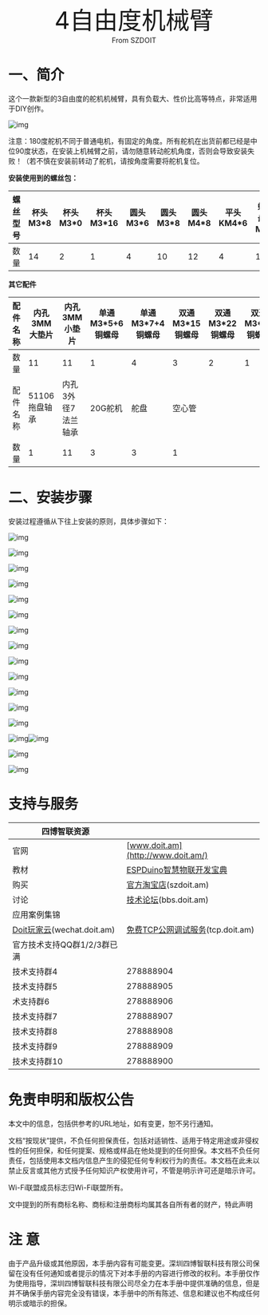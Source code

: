 <center><font size=10> 4自由度机械臂</center></font>
<center> From SZDOIT</center>

# 一、简介

这个一款新型的3自由度的舵机机械臂，具有负载大、性价比高等特点，非常适用于DIY创作。

![img](https://github.com/SmartArduino/zhdocs/raw/master/zhRobotArm/RobotArm/4DOFRobotArm/wps1.jpg) 

 

注意：180度舵机不同于普通电机，有固定的角度。所有舵机在出货前都已经是中位90度状态，在安装上机械臂之前，请勿随意转动舵机角度，否则会导致安装失败！（若不慎在安装前转动了舵机，请按角度需要将舵机复位。



**安装使用到的螺丝包：**

| 螺丝型号 | 杯头M3*8 | 杯头M3*0 | 杯头M3*16 | 圆头M3*6 | 圆头M3*8 | 圆头M4*8 | 平头KM4*6 | 螺母M3 | 合计 |
| -------- | -------- | -------- | --------- | -------- | -------- | -------- | --------- | ------ | ---- |
| 数量     | 14       | 2        | 1         | 4        | 10       | 12       | 4         | 13     | 74   |

**其它配件**

| 配件名称 | 内孔3MM大垫片 | 内孔3MM小垫片      | 单通M3*5+6铜螺母 | 单通M3*7+4铜螺母 | 双通M3*15铜螺母 | 双通M3*22铜螺母 | 双通M3*11铜螺母 | 双通M3*10铜螺母 | 双通M3*7铜螺母 | 双通M4*9铜螺母 |
| -------- | ------------- | ------------------ | ---------------- | ---------------- | --------------- | --------------- | --------------- | --------------- | -------------- | -------------- |
| 数量     | 11            | 11                 | 1                | 4                | 3               | 2               | 1               | 1               | 1              | 4              |
| 配件名称 | 51106拖盘轴承 | 内孔3外径7法兰轴承 | 20G舵机          | 舵盘             | 空心管          |                 |                 |                 |                |                |
| 数量     | 1             | 11                 | 3                | 3                | 1               |                 |                 |                 |                |                |

# 二、安装步骤

安装过程遵循从下往上安装的原则，具体步骤如下：

![img](https://github.com/SmartArduino/zhdocs/raw/master/zhRobotArm/RobotArm/4DOFRobotArm/wps2.jpg) 

![img](https://github.com/SmartArduino/zhdocs/raw/master/zhRobotArm/RobotArm/4DOFRobotArm/wps3.jpg) 

![img](https://github.com/SmartArduino/zhdocs/raw/master/zhRobotArm/RobotArm/4DOFRobotArm/wps4.jpg) 

![img](https://github.com/SmartArduino/zhdocs/raw/master/zhRobotArm/RobotArm/4DOFRobotArm/wps5.jpg) 

![img](https://github.com/SmartArduino/zhdocs/raw/master/zhRobotArm/RobotArm/4DOFRobotArm/wps6.jpg) 

![img](https://github.com/SmartArduino/zhdocs/raw/master/zhRobotArm/RobotArm/4DOFRobotArm/wps7.jpg) 

![img](https://github.com/SmartArduino/zhdocs/raw/master/zhRobotArm/RobotArm/4DOFRobotArm/wps8.jpg) 

![img](https://github.com/SmartArduino/zhdocs/raw/master/zhRobotArm/RobotArm/4DOFRobotArm/wps9.jpg) 

![img](https://github.com/SmartArduino/zhdocs/raw/master/zhRobotArm/RobotArm/4DOFRobotArm/wps10.jpg) 

![img](https://github.com/SmartArduino/zhdocs/raw/master/zhRobotArm/RobotArm/4DOFRobotArm/wps11.jpg) 

![img](https://github.com/SmartArduino/zhdocs/raw/master/zhRobotArm/RobotArm/4DOFRobotArm/wps12.jpg) 

![img](https://github.com/SmartArduino/zhdocs/raw/master/zhRobotArm/RobotArm/4DOFRobotArm/wps13.jpg) 

![img](https://github.com/SmartArduino/zhdocs/raw/master/zhRobotArm/RobotArm/4DOFRobotArm/wps14.jpg) 

![img](https://github.com/SmartArduino/zhdocs/raw/master/zhRobotArm/RobotArm/4DOFRobotArm/wps15.jpg)![img](https://github.com/SmartArduino/zhdocs/raw/master/zhRobotArm/RobotArm/4DOFRobotArm/wps16.jpg) 

![img](https://github.com/SmartArduino/zhdocs/raw/master/zhRobotArm/RobotArm/4DOFRobotArm/wps17.jpg) 

![img](https://github.com/SmartArduino/zhdocs/raw/master/zhRobotArm/RobotArm/4DOFRobotArm/wps18.jpg) 

#  支持与服务

| 四博智联资源                                        |                                                              |
| --------------------------------------------------- | ------------------------------------------------------------ |
| 官网                                                | [www.doit.am](http://www.doit.am/)                           |
| 教材                                                | [ESPDuino智慧物联开发宝典](https://item.taobao.com/item.htm?spm=a1z10.3-c.w4002-7420449993.9.Bgp1Ll&id=520583000610) |
| 购买                                                | [官方淘宝店](https://szdoit.taobao.com/)(szdoit.am)          |
| 讨论                                                | [技术论坛](http://bbs.doit.am/forum.php)(bbs.doit.am)        |
| 应用案例集锦                                        |                                                              |
| [Doit玩家云](http://wechat.doit.am)(wechat.doit.am) | [免费TCP公网调试服务](http://tcp.doit.am)(tcp.doit.am)       |
| 官方技术支持QQ群1/2/3群已满                         |                                                              |
| 技术支持群4                                         | 278888904                                                    |
| 技术支持群5                                         | 278888905                                                    |
| 术支持群6                                           | 278888906                                                    |
| 技术支持群7                                         | 278888907                                                    |
| 技术支持群8                                         | 278888908                                                    |
| 技术支持群9                                         | 278888909                                                    |
| 技术支持群10                                        | 278888900                                                    |

# 免责申明和版权公告

本文中的信息，包括供参考的URL地址，如有变更，恕不另行通知。 

文档“按现状”提供，不负任何担保责任，包括对适销性、适用于特定用途或非侵权性的任何担保，和任何提案、规格或样品在他处提到的任何担保。本文档不负任何责任，包括使用本文档内信息产生的侵犯任何专利权行为的责任。本文档在此未以禁止反言或其他方式授予任何知识产权使用许可，不管是明示许可还是暗示许可。 

Wi-Fi联盟成员标志归Wi-Fi联盟所有。

文中提到的所有商标名称、商标和注册商标均属其各自所有者的财产，特此声明 

# 注 意

由于产品升级或其他原因，本手册内容有可能变更。深圳四博智联科技有限公司保留在没有任何通知或者提示的情况下对本手册的内容进行修改的权利。本手册仅作为使用指导，深圳四博智联科技有限公司尽全力在本手册中提供准确的信息，但是并不确保手册内容完全没有错误，本手册中的所有陈述、信息和建议也不构成任何明示或暗示的担保。

